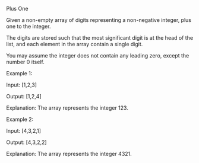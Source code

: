 Plus One

Given a non-empty array of digits representing a non-negative integer, plus one to the integer.

The digits are stored such that the most significant digit is at the head of the list, and each element in the array contain a single digit.

You may assume the integer does not contain any leading zero, except the number 0 itself.

Example 1:

Input: [1,2,3]

Output: [1,2,4]

Explanation: The array represents the integer 123.


Example 2:

Input: [4,3,2,1]

Output: [4,3,2,2]

Explanation: The array represents the integer 4321.
